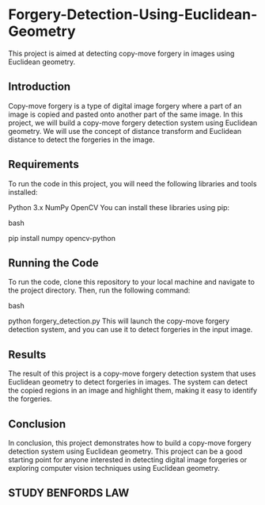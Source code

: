 # Forgery-Detection-Using-Euclidean-Geometry

This project is aimed at detecting copy-move forgery in images using Euclidean geometry.

## Introduction
Copy-move forgery is a type of digital image forgery where a part of an image is copied and pasted onto another part of the same image. In this project, we will build a copy-move forgery detection system using Euclidean geometry. We will use the concept of distance transform and Euclidean distance to detect the forgeries in the image.

## Requirements
To run the code in this project, you will need the following libraries and tools installed:

Python 3.x
NumPy
OpenCV
You can install these libraries using pip:

bash

pip install numpy opencv-python

## Running the Code
To run the code, clone this repository to your local machine and navigate to the project directory. Then, run the following command:

bash

python forgery_detection.py
This will launch the copy-move forgery detection system, and you can use it to detect forgeries in the input image.

## Results
The result of this project is a copy-move forgery detection system that uses Euclidean geometry to detect forgeries in images. The system can detect the copied regions in an image and highlight them, making it easy to identify the forgeries.

## Conclusion
In conclusion, this project demonstrates how to build a copy-move forgery detection system using Euclidean geometry. This project can be a good starting point for anyone interested in detecting digital image forgeries or exploring computer vision techniques using Euclidean geometry.



## STUDY BENFORDS LAW
